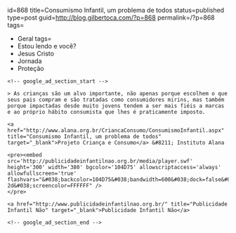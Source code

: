id=868
title=Consumismo Infantil, um problema de todos
status=published
type=post
guid=http://blog.gilbertoca.com/?p=868
permalink=/?p=868
tags=
  - Geral
tags=
  - Estou lendo e você?
  - Jesus Cristo
  - Jornada
  - Proteção
~~~~~~
<!-- google_ad_section_start -->

> As crianças são um alvo importante, não apenas porque escolhem o que seus pais compram e são tratadas como consumidores mirins, mas também porque impactadas desde muito jovens tendem a ser mais fiéis a marcas e ao próprio hábito consumista que lhes é praticamente imposto.

<a href="http://www.alana.org.br/CriancaConsumo/ConsumismoInfantil.aspx" title="Consumismo Infantil, um problema de todos" target="_blank">Projeto Criança e Consumo</a> &#8211; Instituto Alana

<pre><embed src='http://publicidadeinfantilnao.org.br/media/player.swf' height='300' width='380' bgcolor='104D75' allowscriptaccess='always' allowfullscreen='true' flashvars="&#038;backcolor=104D75&#038;bandwidth=600&#038;dock=false&#038;file=http%3A%2F%2Fpublicidadeinfantilnao.org.br%2Fmedia%2F10min.flv&#038;frontcolor=FFFFFF&#038;image=http%3A%2F%2Fpublicidadeinfantilnao.org.br%2Fmedia%2F10min.jpeg&#038;level=0&#038;plugins=viral-2d&#038;screencolor=FFFFFF" />
</pre>

<a href="http://www.publicidadeinfantilnao.org.br/" title="Publicidade Infantil Não" target="_blank">Publicidade Infantil Não</a>

<!-- google_ad_section_end -->